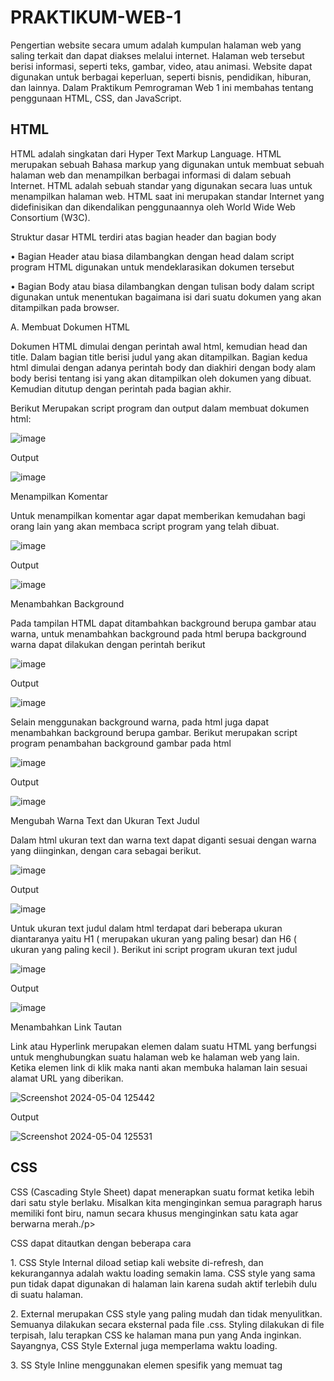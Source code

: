 # PRAKTIKUM-WEB-1
Pengertian website secara umum adalah kumpulan halaman web yang saling terkait dan dapat diakses melalui internet. Halaman web tersebut berisi informasi, seperti teks, gambar, video, atau animasi. Website dapat digunakan untuk berbagai keperluan, seperti bisnis, pendidikan, hiburan, dan lainnya. Dalam Praktikum Pemrograman Web 1 ini membahas tentang penggunaan HTML, CSS, dan JavaScript.
## HTML
HTML adalah singkatan dari Hyper Text Markup Language. 
HTML merupakan sebuah Bahasa markup yang digunakan untuk membuat sebuah halaman web dan menampilkan berbagai informasi di dalam sebuah Internet. HTML adalah sebuah standar yang digunakan secara luas untuk menampilkan halaman web. HTML saat ini merupakan standar Internet yang didefinisikan dan dikendalikan penggunaannya oleh World Wide Web Consortium (W3C).

<p>Struktur dasar HTML terdiri atas bagian header dan bagian body</p>
<p>•	Bagian Header atau biasa dilambangkan dengan head dalam script program HTML digunakan untuk mendeklarasikan dokumen tersebut</p>
<p>• Bagian Body atau biasa dilambangkan dengan tulisan body dalam script digunakan untuk menentukan bagaimana isi dari suatu dokumen yang akan ditampilkan pada browser.</p>
<p>A. Membuat Dokumen HTML</p>
<p>Dokumen HTML dimulai dengan perintah awal html, kemudian head dan title. Dalam bagian title berisi judul yang akan ditampilkan. Bagian kedua html dimulai dengan adanya perintah body dan diakhiri dengan body alam body berisi tentang isi yang akan ditampilkan oleh dokumen yang dibuat. Kemudian ditutup dengan perintah  pada bagian akhir.

Berikut Merupakan script program dan output dalam membuat dokumen html:</p>
![image](https://github.com/yunisetianingsih/PRAKTIKUM-WEB-1/assets/168643303/633949f3-6e53-4e4a-a602-b62575756f70)

Output

![image](https://github.com/yunisetianingsih/PRAKTIKUM-WEB-1/assets/168643303/254ef3ed-83ad-434b-9133-399f44c76dfc)


<p>Menampilkan Komentar</p>
<p>Untuk menampilkan komentar agar dapat memberikan kemudahan bagi orang lain yang akan membaca script program yang telah dibuat.</p>

![image](https://github.com/yunisetianingsih/PRAKTIKUM-WEB-1/assets/168643303/f6f5a7ab-2570-4478-9d75-cd598dcc3bfd)

Output

![image](https://github.com/yunisetianingsih/PRAKTIKUM-WEB-1/assets/168643303/d4f9c5db-12c6-4da2-b90c-f6042e025949)



<p>Menambahkan Background</p>
<p>Pada tampilan HTML dapat ditambahkan background berupa gambar atau warna, untuk menambahkan background pada html berupa background warna dapat dilakukan dengan perintah berikut</p>

![image](https://github.com/yunisetianingsih/PRAKTIKUM-WEB-1/assets/168643303/b71c0bff-73b3-4e99-ad0c-474615085f09)

Output

![image](https://github.com/yunisetianingsih/PRAKTIKUM-WEB-1/assets/168643303/614dabd0-e449-4973-aef3-7f251c2decab)

<p>Selain menggunakan background warna, pada html juga dapat menambahkan background berupa gambar. Berikut merupakan script program penambahan background gambar pada html</p>

![image](https://github.com/yunisetianingsih/PRAKTIKUM-WEB-1/assets/168643303/afbd4691-3a97-403b-8afb-e9cb4ef6e551)

Output

![image](https://github.com/yunisetianingsih/PRAKTIKUM-WEB-1/assets/168643303/3ad5c42c-0798-4217-8aca-a57b24af50e6)

<p>Mengubah Warna Text dan Ukuran Text Judul</p>
<p>Dalam html ukuran text dan warna text dapat diganti sesuai dengan warna yang diinginkan, dengan cara sebagai berikut.</p>

![image](https://github.com/yunisetianingsih/PRAKTIKUM-WEB-1/assets/168643303/baa78ee9-0f3a-4bc0-99c9-d32881b8e30c)

Output

![image](https://github.com/yunisetianingsih/PRAKTIKUM-WEB-1/assets/168643303/b13b47f1-8624-4a52-90e2-49a0792d7c32)

<p>Untuk ukuran text judul dalam html terdapat dari beberapa ukuran diantaranya yaitu H1 ( merupakan ukuran yang paling besar) dan H6 ( ukuran yang paling kecil ). Berikut ini script program ukuran text judul</p>

![image](https://github.com/yunisetianingsih/PRAKTIKUM-WEB-1/assets/168643303/8d26ff97-9445-4bcc-b983-f5230a1bcac1)

Output

![image](https://github.com/yunisetianingsih/PRAKTIKUM-WEB-1/assets/168643303/fad1be4d-7514-4116-900c-aebd1ba6ac8e)


<p>Menambahkan Link Tautan</p>
<p>Link atau Hyperlink merupakan elemen dalam suatu HTML yang berfungsi untuk menghubungkan suatu halaman web ke halaman web yang lain. Ketika elemen link di klik maka nanti akan membuka halaman lain sesuai alamat URL yang diberikan.</p>

![Screenshot 2024-05-04 125442](https://github.com/yunisetianingsih/PRAKTIKUM-WEB-1/assets/168643303/f2846a2a-5f21-48df-9b57-ab49692a9330)

Output

![Screenshot 2024-05-04 125531](https://github.com/yunisetianingsih/PRAKTIKUM-WEB-1/assets/168643303/99a748ec-f574-4314-973d-be09ba53e1ae)


## CSS
<p>CSS (Cascading Style Sheet) dapat menerapkan suatu format ketika lebih
dari satu style berlaku. Misalkan kita menginginkan semua paragraph harus memiliki font biru, namun secara khusus menginginkan satu kata agar berwarna
merah./p>
 <p>CSS dapat ditautkan dengan beberapa cara</p>
<p>1. CSS Style Internal diload setiap kali website di-refresh, dan kekurangannya adalah waktu loading semakin lama. CSS style yang sama pun tidak dapat digunakan di halaman lain karena sudah aktif terlebih dulu di suatu halaman.</p>
<p>2. External merupakan CSS style yang paling mudah dan tidak menyulitkan. Semuanya dilakukan secara eksternal pada file .css. Styling dilakukan di file terpisah, lalu terapkan CSS ke halaman mana pun yang Anda inginkan. Sayangnya, CSS Style External juga memperlama waktu loading.</p>
<p>3. SS Style Inline menggunakan elemen spesifik yang memuat tag <style>. Karena setiap komponen harus di-stylize, maka Inline bukan metode yang tepat jika Anda ingin menggunakan CSS dengan cepat.</p>
 
<p>Mengubah Warna Font dengan CSS</p>
<p>Dengan menggunakan CSS kita dapat mengubah warna suatu font, selain menggubah warna kita juga dapat mengubah ukuran dari sebuatu font, dan jenis font yang akan digunakan</p>

![Screenshot 2024-05-04 125714](https://github.com/yunisetianingsih/PRAKTIKUM-WEB-1/assets/168643303/9ff16507-a42e-451f-b6ae-e2ce166b5204)

 Output
 
 ![Screenshot 2024-05-04 125726](https://github.com/yunisetianingsih/PRAKTIKUM-WEB-1/assets/168643303/ef649d09-a1f5-4e9e-9788-b87855b824bd)

<p>Membuat Tombol dengan CSS</p>
<p>Dengan menggunakan CSS kita dapat membuat sebuat tombol yang akan mengarahkan ke halaman lain dengan style yang akan dibuat</p>

![Screenshot 2024-05-04 125739](https://github.com/yunisetianingsih/PRAKTIKUM-WEB-1/assets/168643303/6ecaa4fd-b0ee-4ff8-aac2-c868991e6fc3)

Output

![Screenshot 2024-05-04 125752](https://github.com/yunisetianingsih/PRAKTIKUM-WEB-1/assets/168643303/7c79367e-6b5d-446f-951b-8e452188ea06)

<p>Menambah Background CSS</p>
<p>Dengan menggunakan CSS kita dapat mengatur penggunaan gambar sebagai background pada halaman suatu web</p>

![Screenshot 2024-05-04 125822](https://github.com/yunisetianingsih/PRAKTIKUM-WEB-1/assets/168643303/2244cd8e-68a8-4f7f-9c02-26b9aea1cbbc)

Output

![Screenshot 2024-05-04 125834](https://github.com/yunisetianingsih/PRAKTIKUM-WEB-1/assets/168643303/95321cee-f941-4485-93db-09a5a34ac9a1)

## JavaScript
<p>JavaScript adalah bahasa pemrograman yang digunakan developer untuk membuat halaman web yang interaktif.Fungsi utama JavaScript untuk membuat website terlihat menarik dengan konten-kontennya yang dinamis. Konten website yang bisa bergerak dengan otomatis tanpa perlu direload berkali-kali adalah salah satu pengaplikasian JavaScript.</p>
<p>Penulisan JavaScript dapat dilakukan dengan beberapa cara diantaranya yaitu:</p>
<p>
1. Cara tersebut merupakan cara penulisan embeded (ditempelkan)
1. Embed (Kode Javascript ditempel langsung pada HTML. Contoh: yang tadi)
2. Inline (kode Javascript ditulis pada atribut HTML)
3. Eksternal (Kode Javascript ditulis terpisah dengan file HTML)
</p>
<p>Aritmathic</p>

![Screenshot 2024-05-04 130149](https://github.com/yunisetianingsih/PRAKTIKUM-WEB-1/assets/168643303/cd76f593-1397-47b4-9cfa-aaae5f2b412f)

Output

![Screenshot 2024-05-04 130204](https://github.com/yunisetianingsih/PRAKTIKUM-WEB-1/assets/168643303/1f447a86-e5ee-4bc2-8c86-3c955353f65f)








   

